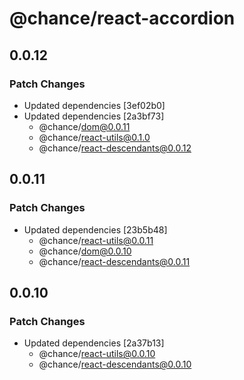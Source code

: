 # @chance/react-accordion

## 0.0.12

### Patch Changes

- Updated dependencies [3ef02b0]
- Updated dependencies [2a3bf73]
  - @chance/dom@0.0.11
  - @chance/react-utils@0.1.0
  - @chance/react-descendants@0.0.12

## 0.0.11

### Patch Changes

- Updated dependencies [23b5b48]
  - @chance/react-utils@0.0.11
  - @chance/dom@0.0.10
  - @chance/react-descendants@0.0.11

## 0.0.10

### Patch Changes

- Updated dependencies [2a37b13]
  - @chance/react-utils@0.0.10
  - @chance/react-descendants@0.0.10
